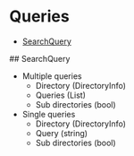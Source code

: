 # Queries

- <a href="#SearchQuery">SearchQuery</a>



<div id="SearchQuery"></div>
## SearchQuery

- Multiple queries
    - Directory (DirectoryInfo)
    - Queries (List<string>)
    - Sub directories (bool)
- Single queries
    - Directory (DirectoryInfo)
    - Query (string)
    - Sub directories (bool)
